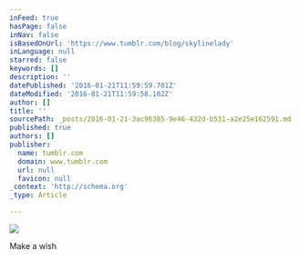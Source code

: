 ```yaml
---
inFeed: true
hasPage: false
inNav: false
isBasedOnUrl: 'https://www.tumblr.com/blog/skylinelady'
inLanguage: null
starred: false
keywords: []
description: ''
datePublished: '2016-01-21T11:59:59.701Z'
dateModified: '2016-01-21T11:59:58.102Z'
author: []
title: ''
sourcePath: _posts/2016-01-21-3ac96385-9e46-432d-b531-a2e25e162591.md
published: true
authors: []
publisher:
  name: tumblr.com
  domain: www.tumblr.com
  url: null
  favicon: null
_context: 'http://schema.org'
_type: Article

---
```

![](https://s3-us-west-2.amazonaws.com/the-grid-img/p/baa7ffe6a8978aba6cbe111c78161956061ce492.gif)

Make a wish